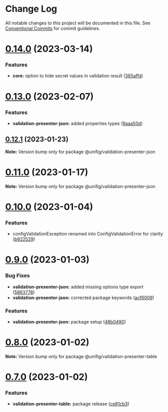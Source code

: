 # Change Log

All notable changes to this project will be documented in this file.
See [Conventional Commits](https://conventionalcommits.org) for commit guidelines.

# [0.14.0](https://github.com/Matii96/unifig/compare/v0.13.0...v0.14.0) (2023-03-14)

### Features

- **core:** option to hide secret values in validation result ([365affd](https://github.com/Matii96/unifig/commit/365affdd543c1be7312d6728efd1629e229c023d))

# [0.13.0](https://github.com/Matii96/unifig/compare/v0.12.1...v0.13.0) (2023-02-07)

### Features

- **validation-presenter-json:** added properties types ([9aaa50d](https://github.com/Matii96/unifig/commit/9aaa50d6f29c05447eada474a64e37649bd239b4))

## [0.12.1](https://github.com/Matii96/unifig/compare/v0.11.0...v0.12.1) (2023-01-23)

**Note:** Version bump only for package @unifig/validation-presenter-json

# [0.11.0](https://github.com/Matii96/unifig/compare/v0.10.0...v0.11.0) (2023-01-17)

**Note:** Version bump only for package @unifig/validation-presenter-json

# [0.10.0](https://github.com/Matii96/unifig/compare/v0.9.0...v0.10.0) (2023-01-04)

### Features

- configValidationException renamed into ConfigValidationError for clarity ([b922529](https://github.com/Matii96/unifig/commit/b9225290106f689a006f88fac84d8ed72fe18ba5))

# [0.9.0](https://github.com/Matii96/unifig/compare/v0.8.0...v0.9.0) (2023-01-03)

### Bug Fixes

- **validation-presenter-json:** added missing options type export ([5863778](https://github.com/Matii96/unifig/commit/58637784b2beb714d66876cdb856df306e4d1a7f))
- **validation-presenter-json:** corrected package keywords ([acf6009](https://github.com/Matii96/unifig/commit/acf6009e5ebb0802de12a09288b7e943c90c0df4))

### Features

- **validation-presenter-json:** package setup ([48b0490](https://github.com/Matii96/unifig/commit/48b04900a2dab22771d5500364e95db8fe8615b2))

# [0.8.0](https://github.com/Matii96/unifig/compare/v0.7.0...v0.8.0) (2023-01-02)

**Note:** Version bump only for package @unifig/validation-presenter-table

# [0.7.0](https://github.com/Matii96/unifig/compare/v0.6.1...v0.7.0) (2023-01-02)

### Features

- **validation-presenter-table:** package release ([ce81cb3](https://github.com/Matii96/unifig/commit/ce81cb34842ffc1b8941708dcbcdb43ed5b9470b))
